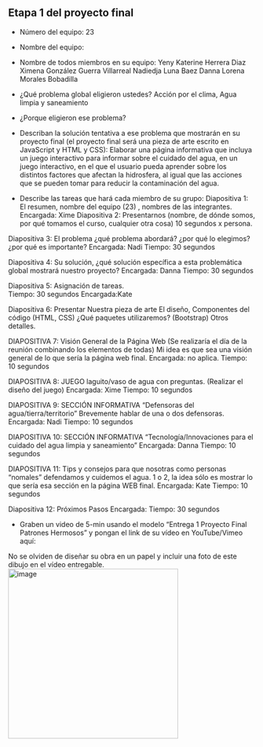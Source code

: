 ## Etapa 1 del proyecto final

- Número del equipo: 23
- Nombre del equipo: 
- Nombre de todos miembros en su equipo:
Yeny Katerine Herrera Diaz
Ximena González Guerra Villarreal
Nadiedja Luna Baez
Danna Lorena Morales Bobadilla
- ¿Qué problema global eligieron ustedes?
    Acción por el clima, Agua limpia y saneamiento 

- ¿Porque eligieron ese problema?

- Describan la solución tentativa a ese problema que mostrarán en su proyecto final (el proyecto final será una pieza de arte escrito en JavaScript y HTML y CSS):
Elaborar una página informativa que incluya un juego interactivo para informar sobre el cuidado del agua, en un juego interactivo, en el que el usuario pueda aprender sobre los distintos factores que afectan la hidrosfera, al igual que las acciones que se pueden tomar para reducir la contaminación del agua.

- Describe las tareas que hará cada miembro de su grupo:
Diapositiva 1: El resumen, nombre del equipo (23) , nombres de las integrantes. 
Encargada: Xime
Diapositiva 2: Presentarnos (nombre, de dónde somos, por qué tomamos el curso, cualquier otra cosa) 10 segundos x persona. 

Diapositiva 3: El problema ¿qué problema abordará? ¿por qué lo elegimos? ¿por qué es importante? 
Encargada:  Nadi 
Tiempo: 30 segundos 

Diapositiva 4: Su solución, ¿qué solución específica a esta problemática global mostrará nuestro proyecto? 
Encargada: Danna
Tiempo: 30 segundos

Diapositiva 5: Asignación de tareas.  
Tiempo: 30 segundos 
Encargada:Kate

Diapositiva 6: Presentar Nuestra pieza de arte 
El diseño, 
Componentes del código (HTML, CSS) 
¿Qué paquetes utilizaremos? (Bootstrap) 
Otros detalles.

DIAPOSITIVA 7: Visión General de la Página Web (Se realizaría el día de la reunión combinando los elementos de todas) Mi idea es que sea una visión general de lo que sería la página web final. 
Encargada: no aplica. 
Tiempo: 10 segundos 

DIAPOSITIVA 8: JUEGO laguito/vaso de agua con preguntas. (Realizar el diseño del juego) 
Encargada: Xime
Tiempo: 10 segundos 


DIAPOSITIVA 9: SECCIÓN INFORMATIVA “Defensoras del agua/tierra/territorio”
Brevemente hablar de una o dos defensoras. 
Encargada: Nadi
Tiempo: 10 segundos 


DIAPOSITIVA 10: SECCIÓN INFORMATIVA “Tecnología/Innovaciones para el cuidado del agua limpia y saneamiento” 
Encargada: Danna
Tiempo: 10 segundos 


DIAPOSITIVA 11: Tips y consejos para que nosotras como personas “nomales” defendamos y cuidemos el agua. 
1 o 2, la idea sólo es mostrar lo que sería esa sección en la página WEB final. 
Encargada: Kate
Tiempo: 10 segundos 


Diapositiva 12: Próximos Pasos
Encargada: 
Tiempo: 30 segundos 
- Graben un video de 5-min usando el modelo “Entrega 1 Proyecto Final Patrones Hermosos” y pongan el link de su vídeo en YouTube/Vimeo aquí:

No se olviden de diseñar su obra en un papel y incluir una foto de este dibujo en el vídeo entregable.
<img width="346" alt="image" src="https://user-images.githubusercontent.com/100481289/157168708-8b513c1f-9b63-44f9-8ab6-6049ddf4731f.png">
